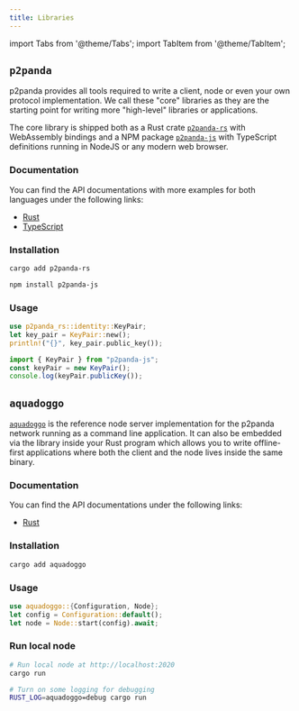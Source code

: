 ```yaml
---
title: Libraries
---
```


import Tabs from '@theme/Tabs';
import TabItem from '@theme/TabItem';

## `p2panda`

p2panda provides all tools required to write a client, node or even your own protocol implementation. We call these "core" libraries as they are the starting point for writing more "high-level" libraries or applications.

The core library is shipped both as a Rust crate [`p2panda-rs`](https://crates.io/crates/p2panda-rs) with WebAssembly bindings and a NPM package [`p2panda-js`](https://www.npmjs.com/package/p2panda-js) with TypeScript definitions running in NodeJS or any modern web browser.

### Documentation

You can find the API documentations with more examples for both languages under the following links:

* [Rust](https://docs.rs/p2panda-rs/latest/p2panda_rs/)
* [TypeScript](https://p2panda.org/lib/p2panda-js)

### Installation

<Tabs groupId="libraries">
<TabItem value="rust" label="Rust" default>

```bash
cargo add p2panda-rs
```

</TabItem>
<TabItem value="ts" label="TypeScript">

```bash
npm install p2panda-js
```

</TabItem>
</Tabs>

### Usage

<Tabs groupId="libraries">
<TabItem value="rust" label="Rust" default>

```rust
use p2panda_rs::identity::KeyPair;
let key_pair = KeyPair::new();
println!("{}", key_pair.public_key());
```

</TabItem>
<TabItem value="ts" label="TypeScript">

```javascript
import { KeyPair } from "p2panda-js";
const keyPair = new KeyPair();
console.log(keyPair.publicKey());
```

</TabItem>
</Tabs>

## `aquadoggo`

[`aquadoggo`](https://crates.io/crates/aquadoggo) is the reference node server implementation for the p2panda network running as a command line application. It can also be embedded via the library inside your Rust program which allows you to write offline-first applications where both the client and the node lives inside the same binary.

### Documentation

You can find the API documentations under the following links:

* [Rust](https://docs.rs/p2panda-rs/latest/aquadoggo/)

### Installation

```bash
cargo add aquadoggo
```

### Usage

```rust
use aquadoggo::{Configuration, Node};
let config = Configuration::default();
let node = Node::start(config).await;
```

### Run local node

```bash
# Run local node at http://localhost:2020
cargo run

# Turn on some logging for debugging
RUST_LOG=aquadoggo=debug cargo run
```
